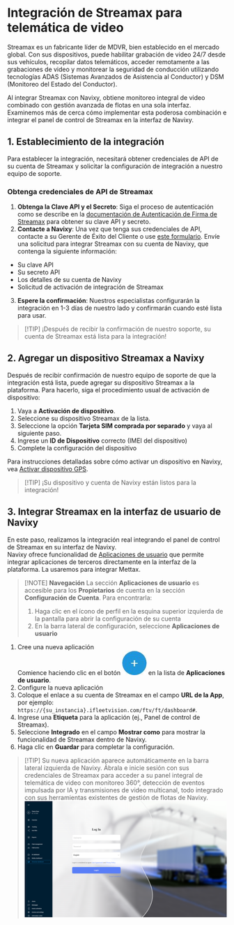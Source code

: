 # Integración de Streamax para telemática de video

Streamax es un fabricante líder de MDVR, bien establecido en el mercado global. Con sus dispositivos, puede habilitar grabación de video 24/7 desde sus vehículos, recopilar datos telemáticos, acceder remotamente a las grabaciones de video y monitorear la seguridad de conducción utilizando tecnologías ADAS (Sistemas Avanzados de Asistencia al Conductor) y DSM (Monitoreo del Estado del Conductor).

Al integrar Streamax con Navixy, obtiene monitoreo integral de video combinado con gestión avanzada de flotas en una sola interfaz. Examinemos más de cerca cómo implementar esta poderosa combinación e integrar el panel de control de Streamax en la interfaz de Navixy.

## 1. Establecimiento de la integración

Para establecer la integración, necesitará obtener credenciales de API de su cuenta de Streamax y solicitar la configuración de integración a nuestro equipo de soporte.

### Obtenga credenciales de API de Streamax

1. **Obtenga la Clave API y el Secreto**: Siga el proceso de autenticación como se describe en la [documentación de Autenticación de Firma de Streamax](https://ftcloud.streamax.com:20002/DOC/Sign%20Authentication) para obtener su clave API y secreto.
2. **Contacte a Navixy**: Una vez que tenga sus credenciales de API, contacte a su Gerente de Éxito del Cliente o use [este formulario](https://www.navixy.com/contact/). Envíe una solicitud para integrar Streamax con su cuenta de Navixy, que contenga la siguiente información:

* Su clave API
* Su secreto API
* Los detalles de su cuenta de Navixy
* Solicitud de activación de integración de Streamax

3. **Espere la confirmación**: Nuestros especialistas configurarán la integración en 1-3 días de nuestro lado y confirmarán cuando esté lista para usar.

> \[!TIP] ¡Después de recibir la confirmación de nuestro soporte, su cuenta de Streamax está lista para la integración!

## 2. Agregar un dispositivo Streamax a Navixy

Después de recibir confirmación de nuestro equipo de soporte de que la integración está lista, puede agregar su dispositivo Streamax a la plataforma. Para hacerlo, siga el procedimiento usual de activación de dispositivo:

1. Vaya a **Activación de dispositivo**.
2. Seleccione su dispositivo Streamax de la lista.
3. Seleccione la opción **Tarjeta SIM comprada por separado** y vaya al siguiente paso.
4. Ingrese un **ID de Dispositivo** correcto (IMEI del dispositivo)
5. Complete la configuración del dispositivo

Para instrucciones detalladas sobre cómo activar un dispositivo en Navixy, vea [Activar dispositivo GPS](https://squaregps.atlassian.net/wiki/spaces/UDOCES/pages/2922547365/Activar+el+dispositivo+GPS?atlOrigin=eyJpIjoiOGY3ZjVjNmQ3ZDZjNDIwOGJmMzQxZDdlMDNhYjZkY2YiLCJwIjoiYyJ9).

> \[!TIP] ¡Su dispositivo y cuenta de Navixy están listos para la integración!

## 3. Integrar Streamax en la interfaz de usuario de Navixy

En este paso, realizamos la integración real integrando el panel de control de Streamax en su interfaz de Navixy.\
Navixy ofrece funcionalidad de [Aplicaciones de usuario](https://squaregps.atlassian.net/wiki/spaces/UDOCES/pages/3020292107/Aplicaciones?atlOrigin=eyJpIjoiYzA1MDE3NmZhYTU1NGE5ZDg4YjI5ODQyYTUwNWRiNGQiLCJwIjoiYyJ9) que permite integrar aplicaciones de terceros directamente en la interfaz de la plataforma. La usaremos para integrar Mettax.

> \[!NOTE] **Navegación** La sección **Aplicaciones de usuario** es accesible para los **Propietarios** de cuenta en la sección **Configuración de Cuenta**. Para encontrarla:
>
> 1. Haga clic en el ícono de perfil en la esquina superior izquierda de la pantalla para abrir la configuración de su cuenta
> 2. En la barra lateral de configuración, seleccione **Aplicaciones de usuario**

1. Cree una nueva aplicación\
   Comience haciendo clic en el botón ![image-20250724-151029.png](../../gua-del-usuario/conectores-de-soluciones/attachments/image-20250724-151029.png) en la lista de **Aplicaciones de usuario**.
2. Configure la nueva aplicación
3. Coloque el enlace a su cuenta de Streamax en el campo **URL de la App**, por ejemplo: `https://{su_instancia}.ifleetvision.com/ftv/ft/dashboard#`.
4. Ingrese una **Etiqueta** para la aplicación (ej., Panel de control de Streamax).
5. Seleccione **Integrado** en el campo **Mostrar como** para mostrar la funcionalidad de Streamax dentro de Navixy.
6. Haga clic en **Guardar** para completar la configuración.

> \[!TIP] Su nueva aplicación aparece automáticamente en la barra lateral izquierda de Navixy. Ábrala e inicie sesión con sus credenciales de Streamax para acceder a su panel integral de telemática de video con monitoreo 360°, detección de eventos impulsada por IA y transmisiones de video multicanal, todo integrado con sus herramientas existentes de gestión de flotas de Navixy. ![336df60990234ac98e3c94d8e3f3f69a.png](../../gua-del-usuario/conectores-de-soluciones/attachments/336df60990234ac98e3c94d8e3f3f69a.png)
